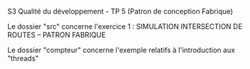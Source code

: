 S3 Qualité du développement - TP 5 (Patron de conception Fabrique)

Le dossier "src" concerne l'exercice 1 : SIMULATION INTERSECTION DE ROUTES – PATRON FABRIQUE

Le dossier "compteur" concerne l'exemple relatifs à l'introduction aux "threads"
